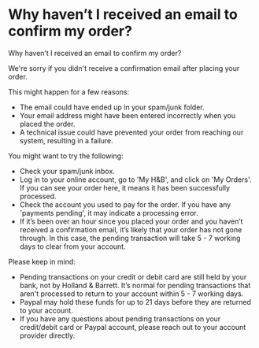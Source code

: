 # Why haven’t I received an email to confirm my order?

Why haven’t I received an email to confirm my order?

We're sorry if you didn't receive a confirmation email after placing your order.

This might happen for a few reasons:

* The email could have ended up in your spam/junk folder.
* Your email address might have been entered incorrectly when you placed the order.
* A technical issue could have prevented your order from reaching our system, resulting in a failure.

You might want to try the following:

* Check your spam/junk inbox.
* Log in to your online account, go to 'My H&B', and click on 'My Orders'. If you can see your order here, it means it has been successfully processed.
* Check the account you used to pay for the order. If you have any 'payments pending', it may indicate a processing error.
* If it’s been over an hour since you placed your order and you haven’t received a confirmation email, it’s likely that your order has not gone through. In this case, the pending transaction will take 5 - 7 working days to clear from your account.

Please keep in mind:

* Pending transactions on your credit or debit card are still held by your bank, not by Holland & Barrett. It’s normal for pending transactions that aren't processed to return to your account within 5 - 7 working days.
* Paypal may hold these funds for up to 21 days before they are returned to your account.
* If you have any questions about pending transactions on your credit/debit card or Paypal account, please reach out to your account provider directly.
